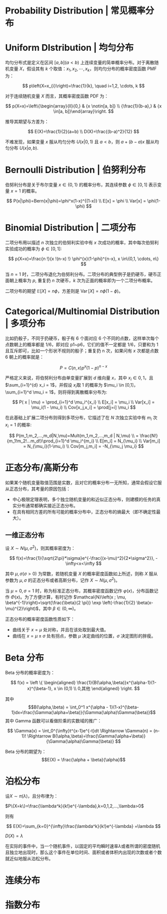 # Probability Distribution | 常见概率分布

# Uniform DIstribution | 均匀分布

均匀分布式是定义在区间 $[a,b] (a<b)$ 上连续变量的简单概率分布。对于离散随机变量 $X$，假设其有 $k$ 个取值：$x_{1}, x_{2}, \cdots, x_{k}$，则均匀分布的概率密度函数 PMF 为：

$$
p\left(X=x_{i}\right)=\frac{1}{k}, \quad i=1,2, \cdots, k
$$

对于连续随机变量 $X$ 而言，其概率密度函数 PDF 为：

$$
p(X=x)=\left\{\begin{array}{ll}{0,} & {x \notin[a, b]} \\ {\frac{1}{b-a},} & {x \in[a, b]}\end{array}\right.
$$

推导其期望与方差为：

$$
E(X)=\frac{1}{2}(a+b) \\
D(X)=\frac{(b-a)^2}{12}
$$

不难发现，如果变量 $x$ 服从均匀分布 $U(x|0,1)$ 且 $a<b$，则 $a+(b-a)x$ 服从均匀分布 $U(x|a,b)$.

# Bernoulli Distribution | 伯努利分布

伯努利分布是关于布尔变量 $x \in \{0,1\}$ 的概率分布，其连续参数 $\phi \in [0,1]$ 表示变量 $x=1$ 的概率。

$$
P(x|\phi)=Bern(x|\phi)=\phi^x(1-x)^{(1-x)} \\
E[x] = \phi \\
Var[x] = \phi(1-\phi)
$$

# Binomial Distribution | 二项分布

二项分布用以描述 $n$ 次独立的伯努利实验中有 $x$ 次成功的概率，其中每次伯努利实验成功的概率为 $\phi \in [0,1]$:

$$
p(X=x)=\frac{n !}{x !(n-x) !} \phi^{x}(1-\phi)^{n-x}, x \in\{0,1, \cdots, n\}
$$

当 $n=1$ 时，二项分布退化为伯努利分布。二项分布的典型例子是扔硬币，硬币正面朝上概率为 $p$, 重复扔 $n$ 次硬币，$k$ 次为正面的概率即为一个二项分布概率。

二项分布的期望 $\mathbb{E}[X]=n \phi$，方差则是 $\operatorname{Var}[X]=n \phi(1-\phi)$。

# Categorical/Multinomial Distribution | 多项分布

比如扔骰子，不同于扔硬币，骰子有 6 个面对应 6 个不同的点数，这样单次每个点数朝上的概率都是 $1/6$，即对应 p1~p6，它们的值不一定都是 1/6，只要和为 1 且互斥即可，比如一个形状不规则的骰子；重复扔 n 次，如果问有 $x$ 次都是点数 6 朝上的概率就是：

$$
P = C(n,x)p^x(1-p)^{n-x}
$$

严格定义来说，将伯努利分布由单变量扩展到 $d$ 维向量 $x$，其中 $x_i \in {0,1}$，且$\sum_{i=1}^{d} x_i = 1$，并假设 $x_i$取 1 的概率为 $\mu_i \in [0,1]，\sum_{i=1}^d \mu_i = 1$，则将得到离散概率分布为:

$$
P( x | \mu) = \prod_{i=1}^d \mu_i^{x_i} \\
E[x_i] = \mu_i \\
Var[x_i] = \mu_i(1 - \mu_i) \\
Cov[x_j,x_i] = \prod[j=i] \mu_i
$$

在此基础上扩展二项分布则得到多项分布，它描述了在 $N$ 次独立实验中有 $m_i$ 次 $x_i = 1$ 的概率:

$$
P(m_1,m_2,...,m_d|N,\mu)=Mult(m_1,m_2,...,m_d | N,\mu) \\
= \frac{N!}{m_1!m_2!...m_d!}\prod_{i=1}^d \mu_i^{m_i} \\
E[m_i] = N_{\mu_i} \\
Var[m_i] = N_{\mu_i}(1-\mu_i) \\
Cov[m_j,m_i] = -N_{\mu_j \mu_i}
$$

# 正态分布/高斯分布

如果某个随机变量取值范围是实数，且对它的概率分布一无所知，通常会假设它服从正态分布，其考量的原因包括：

- 中心极限定理表明，多个独立随机变量的和近似正态分布，则建模的任务的真实分布通常都确实接近正态分布。
- 在具有相同方差的所有可能的概率分布中，正态分布的熵最大（即不确定性最大）。

## 一维正态分布

设 $X \sim N(\mu,\sigma^2)$，则其概率密度为：

$$
f(x)=\frac{1}{\sqrt{2\pi}*\sigma}e^{-\frac{(x-\mu)^2}{2*\sigma^2}}, -\infty<x<\infty
$$

其中 $\mu, \sigma(\sigma>0)$ 为常数，若随机变量 $X$ 的概率密度函数如上所述，则称 $X$ 服从参数为 $\mu, \sigma$ 的正态分布或者高斯分布，记作 $X \sim N\left(\mu, \sigma^{2}\right)$。

当 $\mu=0, \sigma=1$ 时，称为标准正态分布，其概率密度函数记作 $\varphi(x)$，分布函数记作 $\Phi(x)$。为了方便计算，有时记作 $\mathcal{N}\left(x ; \mu, \beta^{-1}\right)=\sqrt{\frac{\beta}{2 \pi}} \exp \left(-\frac{1}{2} \beta(x-\mu)^{2}\right)$，其中 $\beta \in(0, \infty)$。

正态分布的概率密度函数性质如下：

- 曲线关于 $x = \mu$ 处对称，并且在该处取到最大值。
- 曲线在 $x=\mu \pm \sigma$ 处有拐点，参数 $\mu$ 决定曲线的位置，$\sigma$ 决定图形的胖瘦。

# Beta 分布

Beta 分布的概率密度为：

$$
f(x) =
\left \{
\begin{aligned}
\frac{1}{B(\alpha,\beta)}x^{\alpha-1}(1-x)^{\beta-1}, x \in (0,1) \\
0,其他
\end{aligned}
\right.
$$

其中$$B(\alpha,\beta) = \int_0^1 x^{\alpha - 1}(1-x)^{\beta-1}dx=\frac{\Gamma(\alpha+\beta)}{\Gamma(\alpha)\Gamma(\beta)}$$
其中 Gamma 函数可以看做阶乘的实数域的推广：

$$
\Gamma(x) = \int_0^{\infty}t^{x-1}e^{-t}dt \Rightarrow \Gamma(n) = (n-1)! \Rightarrow B(\alpha,\beta)=\frac{\Gamma(\alpha+\beta)}{\Gamma(\alpha)\Gamma(\beta)}
$$

Beta 分布的期望为：
$$E(X) = \frac{\alpha + \beta}{\alpha}$$

# 泊松分布

设$X \sim \pi(\lambda)$，且分布律为：

$P\{X=k\}=\frac{\lambda^k}{k!}e^{-\lambda},k=0,1,2,…,\lambda>0$

则有

$$
E(X)=\sum_{k=0}^{\infty}\frac{\lambda^k}{k!}e^{-\lambda} =\lambda
$$

$D(X)=\lambda$

在实际的事件中，当一个随机事件，以固定的平均瞬时速率$\lambda$或者所谓的密度随机且独立地出现时，那么这个事件在单位时间、面积或者体积内出现的次数或者个数就近似地服从泊松分布。

# 连续分布

# 指数分布
